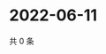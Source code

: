 # 2022-06-11

共 0 条

<!-- BEGIN WEIBO -->
<!-- 最后更新时间 Sat Jun 11 2022 04:13:07 GMT+0800 (China Standard Time) -->

<!-- END WEIBO -->
